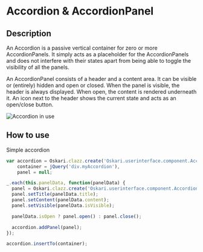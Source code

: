# Accordion & AccordionPanel

## Description

An Accordion is a passive vertical container for zero or more AccordionPanels. It simply acts as a placeholder for the AccordionPanels and does not interfere with their states apart from being able to toggle the visibility of all the panels.

An AccordionPanel consists of a header and a content area. It can be visible or (entirely) hidden and open or closed. When the panel is visible, the header is always displayed. When open, the content is rendered underneath it. An icon next to the header shows the current state and acts as an open/close button.

![Accordion in use](images/documentation/components/accordion.png)

## How to use

Simple accordion

```javascript
var accordion = Oskari.clazz.create('Oskari.userinterface.component.Accordion'),
    container = jQuery('div.myAccordion'),
    panel = null;

_.each(this.panelData, function(panelData) {
  panel = Oskari.clazz.create('Oskari.userinterface.component.AccordionPanel');
  panel.setTitle(panelData.title);
  panel.setContent(panelData.content);
  panel.setVisible(panelData.isVisible);

  panelData.isOpen ? panel.open() : panel.close();

  accordion.addPanel(panel);
});

accordion.insertTo(container);
```